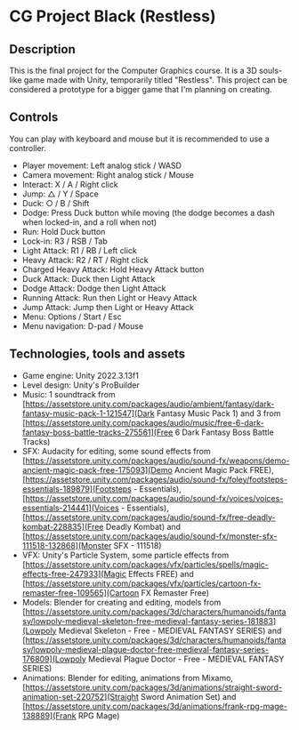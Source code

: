 # CG Project Black (Restless)

## Description

This is the final project for the Computer Graphics course. It is a 3D souls-like game made with Unity, temporarily titled "Restless".
This project can be considered a prototype for a bigger game that I'm planning on creating.

## Controls

You can play with keyboard and mouse but it is recommended to use a controller.

- Player movement: Left analog stick / WASD
- Camera movement: Right analog stick / Mouse
- Interact: X / A / Right click
- Jump: △ / Y / Space
- Duck: ○ / B / Shift
- Dodge: Press Duck button while moving (the dodge becomes a dash when locked-in, and a roll when not)
- Run: Hold Duck button
- Lock-in: R3 / RSB / Tab
- Light Attack: R1 / RB / Left click
- Heavy Attack: R2 / RT / Right click
- Charged Heavy Attack: Hold Heavy Attack button
- Duck Attack: Duck then Light Attack
- Dodge Attack: Dodge then Light Attack
- Running Attack: Run then Light or Heavy Attack
- Jump Attack: Jump then Light or Heavy Attack
- Menu: Options / Start / Esc
- Menu navigation: D-pad / Mouse

## Technologies, tools and assets

- Game engine: Unity 2022.3.13f1
- Level design: Unity's ProBuilder
- Music: 1 soundtrack from [https://assetstore.unity.com/packages/audio/ambient/fantasy/dark-fantasy-music-pack-1-121547](Dark Fantasy Music Pack 1) and 3 from [https://assetstore.unity.com/packages/audio/music/free-6-dark-fantasy-boss-battle-tracks-275561](Free 6 Dark Fantasy Boss Battle Tracks)
- SFX: Audacity for editing, some sound effects from [https://assetstore.unity.com/packages/audio/sound-fx/weapons/demo-ancient-magic-pack-free-175093](Demo Ancient Magic Pack FREE), [https://assetstore.unity.com/packages/audio/sound-fx/foley/footsteps-essentials-189879](Footsteps - Essentials), [https://assetstore.unity.com/packages/audio/sound-fx/voices/voices-essentials-214441](Voices - Essentials), [https://assetstore.unity.com/packages/audio/sound-fx/free-deadly-kombat-228835](Free Deadly Kombat) and [https://assetstore.unity.com/packages/audio/sound-fx/monster-sfx-111518-132868](Monster SFX - 111518)
- VFX: Unity's Particle System, some particle effects from [https://assetstore.unity.com/packages/vfx/particles/spells/magic-effects-free-247933](Magic Effects FREE) and [https://assetstore.unity.com/packages/vfx/particles/cartoon-fx-remaster-free-109565](Cartoon FX Remaster Free)
- Models: Blender for creating and editing, models from [https://assetstore.unity.com/packages/3d/characters/humanoids/fantasy/lowpoly-medieval-skeleton-free-medieval-fantasy-series-181883](Lowpoly Medieval Skeleton - Free - MEDIEVAL FANTASY SERIES) and [https://assetstore.unity.com/packages/3d/characters/humanoids/fantasy/lowpoly-medieval-plague-doctor-free-medieval-fantasy-series-176809](Lowpoly Medieval Plague Doctor - Free - MEDIEVAL FANTASY SERIES)
- Animations: Blender for editing, animations from Mixamo, [https://assetstore.unity.com/packages/3d/animations/straight-sword-animation-set-220752](Straight Sword Animation Set) and [https://assetstore.unity.com/packages/3d/animations/frank-rpg-mage-138889](Frank RPG Mage)
